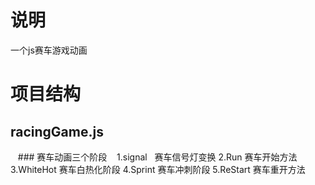 # 说明
一个js赛车游戏动画
# 项目结构
  ## racingGame.js
    ### 赛车动画三个阶段
    1.signal   赛车信号灯变换
    2.Run      赛车开始方法
    3.WhiteHot 赛车白热化阶段
    4.Sprint   赛车冲刺阶段
    5.ReStart  赛车重开方法

